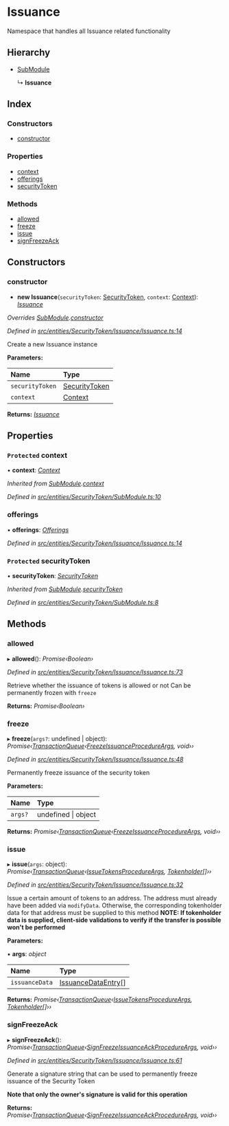 # Issuance

Namespace that handles all Issuance related functionality

## Hierarchy

* [SubModule](_entities_securitytoken_submodule_.submodule.md)

  ↳ **Issuance**

## Index

### Constructors

* [constructor](_entities_securitytoken_issuance_issuance_.issuance.md#constructor)

### Properties

* [context](_entities_securitytoken_issuance_issuance_.issuance.md#protected-context)
* [offerings](_entities_securitytoken_issuance_issuance_.issuance.md#offerings)
* [securityToken](_entities_securitytoken_issuance_issuance_.issuance.md#protected-securitytoken)

### Methods

* [allowed](_entities_securitytoken_issuance_issuance_.issuance.md#allowed)
* [freeze](_entities_securitytoken_issuance_issuance_.issuance.md#freeze)
* [issue](_entities_securitytoken_issuance_issuance_.issuance.md#issue)
* [signFreezeAck](_entities_securitytoken_issuance_issuance_.issuance.md#signfreezeack)

## Constructors

### constructor

+ **new Issuance**\(`securityToken`: [SecurityToken](_entities_securitytoken_securitytoken_.securitytoken.md), `context`: [Context](_context_.context.md)\): [_Issuance_](_entities_securitytoken_issuance_issuance_.issuance.md)

_Overrides_ [_SubModule_](_entities_securitytoken_submodule_.submodule.md)_._[_constructor_](_entities_securitytoken_submodule_.submodule.md#constructor)

_Defined in_ [_src/entities/SecurityToken/Issuance/Issuance.ts:14_](https://github.com/PolymathNetwork/polymath-sdk/blob/e8bbc1e/src/entities/SecurityToken/Issuance/Issuance.ts#L14)

Create a new Issuance instance

**Parameters:**

| Name | Type |
| :--- | :--- |
| `securityToken` | [SecurityToken](_entities_securitytoken_securitytoken_.securitytoken.md) |
| `context` | [Context](_context_.context.md) |

**Returns:** [_Issuance_](_entities_securitytoken_issuance_issuance_.issuance.md)

## Properties

### `Protected` context

• **context**: [_Context_](_context_.context.md)

_Inherited from_ [_SubModule_](_entities_securitytoken_submodule_.submodule.md)_._[_context_](_entities_securitytoken_submodule_.submodule.md#protected-context)

_Defined in_ [_src/entities/SecurityToken/SubModule.ts:10_](https://github.com/PolymathNetwork/polymath-sdk/blob/e8bbc1e/src/entities/SecurityToken/SubModule.ts#L10)

### offerings

• **offerings**: [_Offerings_](_entities_securitytoken_issuance_offerings_.offerings.md)

_Defined in_ [_src/entities/SecurityToken/Issuance/Issuance.ts:14_](https://github.com/PolymathNetwork/polymath-sdk/blob/e8bbc1e/src/entities/SecurityToken/Issuance/Issuance.ts#L14)

### `Protected` securityToken

• **securityToken**: [_SecurityToken_](_entities_securitytoken_securitytoken_.securitytoken.md)

_Inherited from_ [_SubModule_](_entities_securitytoken_submodule_.submodule.md)_._[_securityToken_](_entities_securitytoken_submodule_.submodule.md#protected-securitytoken)

_Defined in_ [_src/entities/SecurityToken/SubModule.ts:8_](https://github.com/PolymathNetwork/polymath-sdk/blob/e8bbc1e/src/entities/SecurityToken/SubModule.ts#L8)

## Methods

### allowed

▸ **allowed**\(\): _Promise‹Boolean›_

_Defined in_ [_src/entities/SecurityToken/Issuance/Issuance.ts:73_](https://github.com/PolymathNetwork/polymath-sdk/blob/e8bbc1e/src/entities/SecurityToken/Issuance/Issuance.ts#L73)

Retrieve whether the issuance of tokens is allowed or not Can be permanently frozen with `freeze`

**Returns:** _Promise‹Boolean›_

### freeze

▸ **freeze**\(`args?`: undefined \| object\): _Promise‹_[_TransactionQueue_](_entities_transactionqueue_.transactionqueue.md)_‹_[_FreezeIssuanceProcedureArgs_](../interfaces/_types_index_.freezeissuanceprocedureargs.md)_, void››_

_Defined in_ [_src/entities/SecurityToken/Issuance/Issuance.ts:48_](https://github.com/PolymathNetwork/polymath-sdk/blob/e8bbc1e/src/entities/SecurityToken/Issuance/Issuance.ts#L48)

Permanently freeze issuance of the security token

**Parameters:**

| Name | Type |
| :--- | :--- |
| `args?` | undefined \| object |

**Returns:** _Promise‹_[_TransactionQueue_](_entities_transactionqueue_.transactionqueue.md)_‹_[_FreezeIssuanceProcedureArgs_](../interfaces/_types_index_.freezeissuanceprocedureargs.md)_, void››_

### issue

▸ **issue**\(`args`: object\): _Promise‹_[_TransactionQueue_](_entities_transactionqueue_.transactionqueue.md)_‹_[_IssueTokensProcedureArgs_](../interfaces/_types_index_.issuetokensprocedureargs.md)_,_ [_Tokenholder_](_entities_tokenholder_.tokenholder.md)_\[\]››_

_Defined in_ [_src/entities/SecurityToken/Issuance/Issuance.ts:32_](https://github.com/PolymathNetwork/polymath-sdk/blob/e8bbc1e/src/entities/SecurityToken/Issuance/Issuance.ts#L32)

Issue a certain amount of tokens to an address. The address must already have been added via `modifyData`. Otherwise, the corresponding tokenholder data for that address must be supplied to this method **NOTE: If tokenholder data is supplied, client-side validations to verify if the transfer is possible won't be performed**

**Parameters:**

▪ **args**: _object_

| Name | Type |
| :--- | :--- |
| `issuanceData` | [IssuanceDataEntry](../interfaces/_types_index_.issuancedataentry.md)\[\] |

**Returns:** _Promise‹_[_TransactionQueue_](_entities_transactionqueue_.transactionqueue.md)_‹_[_IssueTokensProcedureArgs_](../interfaces/_types_index_.issuetokensprocedureargs.md)_,_ [_Tokenholder_](_entities_tokenholder_.tokenholder.md)_\[\]››_

### signFreezeAck

▸ **signFreezeAck**\(\): _Promise‹_[_TransactionQueue_](_entities_transactionqueue_.transactionqueue.md)_‹_[_SignFreezeIssuanceAckProcedureArgs_](../interfaces/_types_index_.signfreezeissuanceackprocedureargs.md)_, void››_

_Defined in_ [_src/entities/SecurityToken/Issuance/Issuance.ts:61_](https://github.com/PolymathNetwork/polymath-sdk/blob/e8bbc1e/src/entities/SecurityToken/Issuance/Issuance.ts#L61)

Generate a signature string that can be used to permanently freeze issuance of the Security Token

**Note that only the owner's signature is valid for this operation**

**Returns:** _Promise‹_[_TransactionQueue_](_entities_transactionqueue_.transactionqueue.md)_‹_[_SignFreezeIssuanceAckProcedureArgs_](../interfaces/_types_index_.signfreezeissuanceackprocedureargs.md)_, void››_

